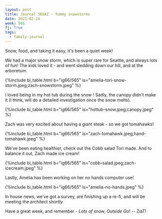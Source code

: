 ```yaml
---
layout: post
title: Journal 565AZ - Yummy snowstorms
date: 2021-02-16
week: 565
fj: True
tags:
  - family-journal
---
```


Snow, food, and taking it easy, it's been a quiet week!

We had a major snow storm, which is super rare for Seattle, and always lots of fun! The kids loved it - and went sledding down our hill, and at the arboretum.

{%include bi_table.html b="ig66/565"
is="amelia-tori-snow-storm.jpeg;zach-snowstorm.jpeg" %}

I loved being in my hot tub during the snow ! Sadly, the canopy didn't make it (I think, will do a detailed investigation once the snow melts).

{%include bi_table.html b="ig66/565"
is="hottub-snow.jpeg;canopy.jpeg" %}

Zach was very excited about having a giant steak - so we got tomahawks!

{%include bi_table.html b="ig66/565"
is="zach-tomahawk.jpeg;hand-tomahawk.jpeg" %}

We've been eating healthier, check out the Cobb salad Tori made. And to balance it out, Zach made ice cream!

{%include bi_table.html b="ig66/565"
is="cobb-salad.jpeg;zach-icecream.jpeg"
%}

Lastly, Amelia has been working on her no hands computer use!

{%include bi_table.html b="ig66/565"
is="amelia-no-hands.jpeg"
%}

In house news, we've got a survey, are finishing up a re-fi, and will be meeting the architect shortly.

Have a great week, and remember - _Lots of snow, Outside Go!_ -- ZiaT!
